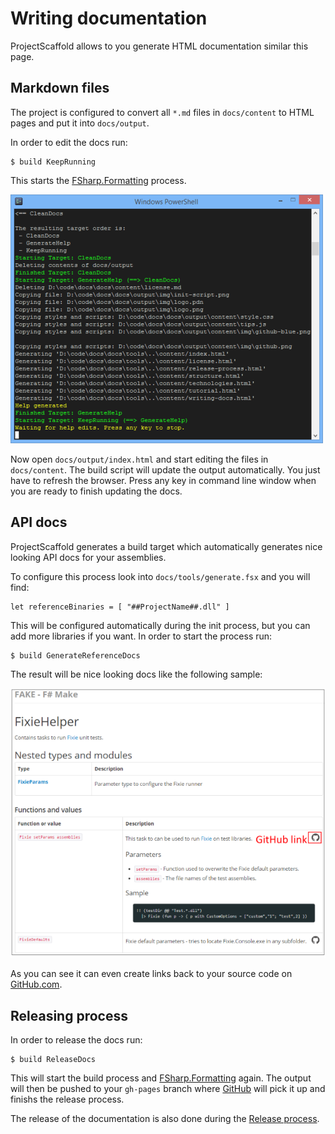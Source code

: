 # Writing documentation

ProjectScaffold allows to you generate HTML documentation similar this page.  

## Markdown files

The project is configured to convert all `*.md` files in `docs/content` to HTML pages and put it into `docs/output`.

In order to edit the docs run:

    $ build KeepRunning

This starts the [FSharp.Formatting](https://github.com/tpetricek/FSharp.Formatting) process.

![alt text](img/keep-running.png "Keep running in order to edit docs")

Now open `docs/output/index.html` and start editing the files in `docs/content`. The build script will update the output automatically.
You just have to refresh the browser. Press any key in command line window when you are ready to finish updating the docs.

## API docs

ProjectScaffold generates a build target which automatically generates nice looking API docs for your assemblies.

To configure this process look into `docs/tools/generate.fsx` and you will find:

    let referenceBinaries = [ "##ProjectName##.dll" ]

This will be configured automatically during the init process, but you can add more libraries if you want. In order to start the process run:

    $ build GenerateReferenceDocs

The result will be nice looking docs like the following sample:

![alt text](img/api-docs.png "API docs with Github Links")  

As you can see it can even create links back to your source code on [GitHub.com](http://github.com).

## Releasing process

In order to release the docs run:

    $ build ReleaseDocs

This will start the build process and [FSharp.Formatting](https://github.com/tpetricek/FSharp.Formatting) again. The output will then be pushed to your `gh-pages` branch where [GitHub](http://www.github.com) will pick it up and finishs the release process.

The release of the documentation is also done during the [Release process](release-process.html).
